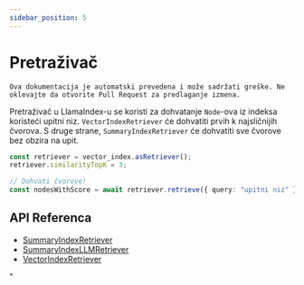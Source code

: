```yaml
---
sidebar_position: 5
---
```


# Pretraživač

`Ova dokumentacija je automatski prevedena i može sadržati greške. Ne oklevajte da otvorite Pull Request za predlaganje izmena.`

Pretraživač u LlamaIndex-u se koristi za dohvatanje `Node`-ova iz indeksa koristeći upitni niz. `VectorIndexRetriever` će dohvatiti prvih k najsličnijih čvorova. S druge strane, `SummaryIndexRetriever` će dohvatiti sve čvorove bez obzira na upit.

```typescript
const retriever = vector_index.asRetriever();
retriever.similarityTopK = 3;

// Dohvati čvorove!
const nodesWithScore = await retriever.retrieve({ query: "upitni niz" });
```

## API Referenca

- [SummaryIndexRetriever](../../api/classes/SummaryIndexRetriever.md)
- [SummaryIndexLLMRetriever](../../api/classes/SummaryIndexLLMRetriever.md)
- [VectorIndexRetriever](../../api/classes/VectorIndexRetriever.md)

"
